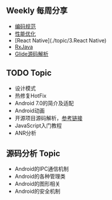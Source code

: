 ## Weekly 每周分享
* [编码规范](./topic/1.编码规范)
* [性能优化](./topic/2.性能优化)
* [React Native](./topic/3.React Native)
* [RxJava](./topic/4.RxJava)
* [Glide源码解析](./topic/5.Glide源码解析)

## TODO Topic
* 设计模式
* 热修复HotFix
* Android 7.0的简介及适配
* Android动画
* 开源项目源码解析，[参考链接](http://a.codekk.com/)
* JavaScript入门教程
* ANR分析

## 源码分析 Topic
* Android的IPC通信机制
* Android的各种管理类
* Android的图形相关
* Android的安全机制
